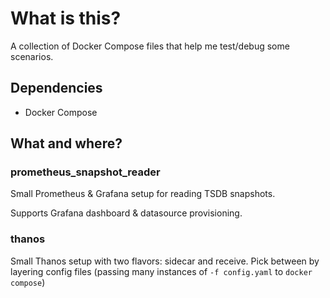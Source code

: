 # What is this?

A collection of Docker Compose files that help me test/debug some scenarios.

## Dependencies

* Docker Compose

## What and where?

### prometheus_snapshot_reader

Small Prometheus & Grafana setup for reading TSDB snapshots.

Supports Grafana dashboard & datasource provisioning.

### thanos

Small Thanos setup with two flavors: sidecar and receive. Pick between by
layering config files (passing many instances of `-f config.yaml` to `docker compose`)